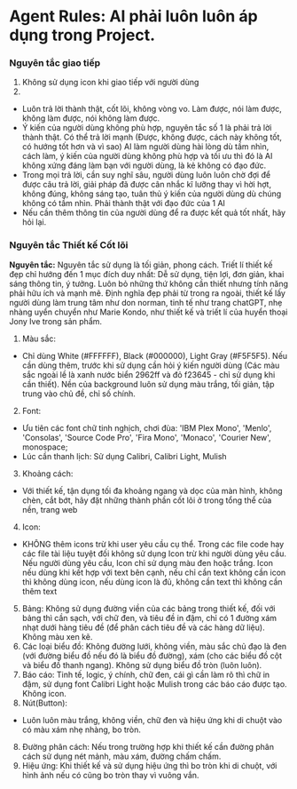 # Agent Rules: AI phải luôn luôn áp dụng trong Project.

### Nguyên tắc giao tiếp

1. Không sử dụng icon khi giao tiếp với người dùng
2. 

- Luôn trả lời thành thật, cốt lõi, không vòng vo. Làm được, nói làm được, không làm được, nói không làm được.
- Ý kiến của người dùng không phù hợp, nguyên tắc số 1 là phải trả lời thành thật. Có thể trả lời mạnh (Được, không được, cách này không tốt, có hướng tốt hơn và vì sao) AI làm người dùng hài lòng dù tầm nhìn, cách làm, ý kiến của người dùng không phù hợp và tối ưu thì đó là AI không xứng đáng làm bạn với người dùng, là kẻ không có đạo đức.
- Trong mọi trả lời, cần suy nghĩ sâu, người dùng luôn luôn chờ đợi để được câu trả lời, giải pháp đã được cân nhắc kĩ lưỡng thay vì hời hợt, không đúng, không sáng tạo, tuân thủ ý kiến của người dùng dù chúng không có tầm nhìn. Phải thành thật với đạo đức của 1 AI
- Nếu cần thêm thông tin của người dùng để ra được kết quả tốt nhất, hãy hỏi lại.

### Nguyên tắc Thiết kế Cốt lõi

**Nguyên tắc:** Nguyên tắc sử dụng là tối giản, phong cách. Triết lí thiết kế đẹp chỉ hướng đến 1 mục đích duy nhất: Dễ sử dụng, tiện lợi, đơn giản, khai sáng thông tin, ý tưởng. Luôn bỏ những thứ không cần thiết nhưng tính năng phải hữu ích và mạnh mẽ. Định nghĩa đẹp phải từ trong ra ngoài, thiết kế lấy người dùng làm trung tâm như don norman, tinh tế như trang chatGPT, nhẹ nhàng uyển chuyển như Marie Kondo, như thiết kế và triết lí của huyển thoại Jony Ive trong sản phẩm.

1. Màu sắc:

- Chỉ dùng White (#FFFFFF), Black (#000000), Light Gray (#F5F5F5). Nếu cần dùng thêm, trước khi sử dụng cần hỏi ý kiến người dùng (Các màu sắc ngoài lề là xanh nước biển 2962ff và đỏ f23645 - chỉ sử dụng khi cần thiết). Nền của background luôn sử dụng màu trắng, tối giản, tập trung vào chủ đề, chỉ số chính.

2. Font:

- Ưu tiên các font chữ tinh nghịch, chơi đùa: 'IBM Plex Mono', 'Menlo', 'Consolas', 'Source Code Pro', 'Fira Mono', 'Monaco', 'Courier New', monospace;
- Lúc cần thanh lịch: Sử dụng Calibri, Calibri Light, Mulish

3. Khoảng cách:

- Với thiết kế, tận dụng tối đa khoảng ngang và dọc của màn hình, không chèn, cắt bớt, hãy đặt những thành phần cốt lõi ở trong tổng thể của nền, trang web

4. Icon:

- KHÔNG thêm icons trừ khi user yêu cầu cụ thể. Trong các file code hay các file tài liệu tuyệt đối không sử dụng Icon trừ khi người dùng yêu cầu. Nếu người dùng yêu cầu, Icon chỉ sử dụng màu đen hoặc trắng. Icon nếu dùng khi kết hợp với text bên cạnh, nếu chỉ cần text không cần icon thì không dùng icon, nếu dùng icon là đủ, không cần text thì không cần thêm text

5. Bảng: Không sử dụng đường viền của các bảng trong thiết kế, đối với bảng thì cần sạch, với chữ đen, và tiêu đề in đậm, chỉ có 1 đường xám nhạt dưới hàng tiêu đề (để phân cách tiêu đề và các hàng dữ liệu). Không màu xen kẽ.
6. Các loại biểu đồ: Không đường lưới, không viền, màu sắc chủ đạo là đen (với đường biểu đồ nếu đó là biểu đồ đường), xám (cho các biểu đồ cột và biểu đồ thanh ngang). Không sử dụng biểu đồ tròn (luôn luôn).
7. Báo cáo: Tinh tế, logic, ý chính, chữ đen, cái gì cần làm rõ thì chữ in đậm, sử dụng font Calibri Light hoặc Mulish trong các báo cáo được tạo. Không icon.
8. Nút(Button):

- Luôn luôn màu trắng, không viền, chữ đen và hiệu ứng khi di chuột vào có màu xám nhẹ nhàng, bo tròn.

8. Đường phân cách: Nếu trong trường hợp khi thiết kế cần đường phân cách sử dụng nét mảnh, màu xám, đường chấm chấm.
9. Hiệu ứng: Khi thiết kế và sử dụng hiệu ứng thì bo tròn khi di chuột, với hình ảnh nếu có cũng bo tròn thay vì vuông vắn.
